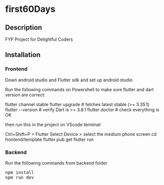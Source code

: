 # first60Days

## Description
FYP Project for Delightful Coders

## Installation
### Frontend
Down android studio and Flutter sdk and set up android studio

Run the following commands on Powershell to make sure flutter and dart version are correct:

flutter channel stable
flutter upgrade           # fetches latest stable (>= 3.35.1)
flutter --version         # verify Dart is >= 3.8.1
flutter doctor            # check everything is OK

then run this in the project on VScode terminal:

Ctrl+Shift+P > Flutter Select Device > select the medium phone screen
cd frontend/template
flutter pub get
flutter run

### Backend
Run the following commands from backend folder
<pre>
npm install
npm run dev
</pre>

